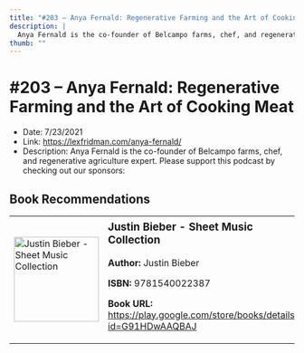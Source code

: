 ```yaml
---
title: "#203 – Anya Fernald: Regenerative Farming and the Art of Cooking Meat"
description: |
  Anya Fernald is the co-founder of Belcampo farms, chef, and regenerative agriculture expert. Please support this podcast by checking out our sponsors:"
thumb: ""
---
```


# #203 – Anya Fernald: Regenerative Farming and the Art of Cooking Meat

  - Date: 7/23/2021
  - Link: https://lexfridman.com/anya-fernald/
  - Description: Anya Fernald is the co-founder of Belcampo farms, chef, and regenerative agriculture expert. Please support this podcast by checking out our sponsors:

## Book Recommendations

<table style="border: none;"><tr style="border: none;"><td style="border: none;"><img src="http://books.google.com/books/content?id=G91HDwAAQBAJ&printsec=frontcover&img=1&zoom=1&edge=curl&source=gbs_api" alt="Justin Bieber - Sheet Music Collection" width="150" style="vertical-align: top;"></td><td style="border: none; vertical-align: top;"><h3 style='margin-top: 5'>Justin Bieber - Sheet Music Collection</h3><p><strong>Author:</strong> Justin Bieber</p><p><strong>ISBN:</strong> 9781540022387</p><p><strong>Book URL:</strong> <a href="https://play.google.com/store/books/details?id=G91HDwAAQBAJ">https://play.google.com/store/books/details?id=G91HDwAAQBAJ</a></p></td></tr></table>
